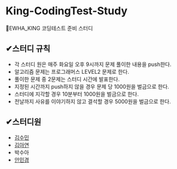 # King-CodingTest-Study
👑EWHA_KING 코딩테스트 준비 스터디

## ✔스터디 규칙
- 각 스터디 원은 매주 화요일 오후 9시까지 문제 풀이한 내용을 push한다.
- 알고리즘 문제는 프로그래머스 LEVEL2 문제로 한다. 
- 풀이한 문제 중 2문제는 스터디 시간에 발표한다.
- 지정된 시간까지 push하지 않을 경우 문제 당 1000원을 벌금으로 한다. 
- 스터디에 지각할 경우 10분부터 1000원을 벌금으로 한다.
- 전날까지 사유를 이야기하지 않고 결석할 경우 5000원을 벌금으로 한다.  

## ✔스터디원
- [김수민](https://github.com/S00MIN-KIM)
- [김아연](https://github.com/yourzinc)
- 박수아
- [안민경](https://github.com/Kyoungminn)

